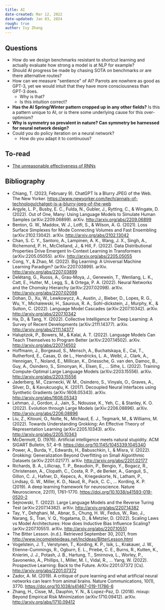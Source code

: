 ```yaml
---
title: AI
date-created: Mar 12, 2022
date-updated: Jan 03, 2024
rough: true 
author: Ivy Zhang
---
```


## Questions

- How do we design benchmarks resistant to shortcut learning and actually evaluate how strong a model is at NLP for example?
- Should AI progress be made by chasing SOTA on benchmarks or are there alternative routes?
- How can we measure "sentience" of AI? Parrots are nowhere as good as GPT-3, yet we would intuit that they have more consciousness than GPT-3 does.
  - Why is that?
  - Is this intuition correct?
- **Has the AI Spring/Winter pattern cropped up in any other fields?** Is this a pattern unique to AI, or is there some underlying cause for this over-optimism?
- **Why is symmetry so prevalent in nature? Can symmetry be harnessed for neural network design?**
- Could you do policy iteration on a neural network?
  - How do you adapt it to continuous?

## To-read

- [The unreasonable effectiveness of RNNs](https://karpathy.github.io/2015/05/21/rnn-effectiveness)

## Bibliography

- Chiang, T. (2023, February 9). ChatGPT Is a Blurry JPEG of the Web. The New Yorker. https://www.newyorker.com/tech/annals-of-technology/chatgpt-is-a-blurry-jpeg-of-the-web
- Argyle, L. P., Busby, E. C., Fulda, N., Gubler, J., Rytting, C., & Wingate, D. (2022). Out of One, Many: Using Language Models to Simulate Human Samples (arXiv:2209.06899). arXiv. http://arxiv.org/abs/2209.06899
- Benton, G. W., Maddox, W. J., Lotfi, S., & Wilson, A. G. (2021). Loss Surface Simplexes for Mode Connecting Volumes and Fast Ensembling (arXiv:2102.13042). arXiv. http://arxiv.org/abs/2102.13042
- Chan, S. C. Y., Santoro, A., Lampinen, A. K., Wang, J. X., Singh, A., Richemond, P. H., McClelland, J., & Hill, F. (2022). Data Distributional Properties Drive Emergent In-Context Learning in Transformers (arXiv:2205.05055). arXiv. http://arxiv.org/abs/2205.05055
- Cong, Y., & Zhao, M. (2022). Big Learning: A Universal Machine Learning Paradigm? (arXiv:2207.03899). arXiv. http://arxiv.org/abs/2207.03899
- Delétang, G., Ruoss, A., Grau-Moya, J., Genewein, T., Wenliang, L. K., Catt, E., Hutter, M., Legg, S., & Ortega, P. A. (2022). Neural Networks and the Chomsky Hierarchy (arXiv:2207.02098). arXiv. http://arxiv.org/abs/2207.02098
- Dohan, D., Xu, W., Lewkowycz, A., Austin, J., Bieber, D., Lopes, R. G., Wu, Y., Michalewski, H., Saurous, R. A., Sohl-dickstein, J., Murphy, K., & Sutton, C. (2022). Language Model Cascades (arXiv:2207.10342). arXiv. http://arxiv.org/abs/2207.10342
- Ha, D., & Tang, Y. (2022). Collective Intelligence for Deep Learning: A Survey of Recent Developments (arXiv:2111.14377). arXiv. http://arxiv.org/abs/2111.14377
- Haluptzok, P., Bowers, M., & Kalai, A. T. (2022). Language Models Can Teach Themselves to Program Better (arXiv:2207.14502). arXiv. http://arxiv.org/abs/2207.14502
- Hoffmann, J., Borgeaud, S., Mensch, A., Buchatskaya, E., Cai, T., Rutherford, E., Casas, D. de L., Hendricks, L. A., Welbl, J., Clark, A., Hennigan, T., Noland, E., Millican, K., Driessche, G. van den, Damoc, B., Guy, A., Osindero, S., Simonyan, K., Elsen, E., … Sifre, L. (2022). Training Compute-Optimal Large Language Models (arXiv:2203.15556). arXiv. http://arxiv.org/abs/2203.15556
- Jaderberg, M., Czarnecki, W. M., Osindero, S., Vinyals, O., Graves, A., Silver, D., & Kavukcuoglu, K. (2017). Decoupled Neural Interfaces using Synthetic Gradients (arXiv:1608.05343). arXiv. http://arxiv.org/abs/1608.05343
- Lehman, J., Gordon, J., Jain, S., Ndousse, K., Yeh, C., & Stanley, K. O. (2022). Evolution through Large Models (arXiv:2206.08896). arXiv. http://arxiv.org/abs/2206.08896
- Liu, Z., Kitouni, O., Nolte, N., Michaud, E. J., Tegmark, M., & Williams, M. (2022). Towards Understanding Grokking: An Effective Theory of Representation Learning (arXiv:2205.10343). arXiv. http://arxiv.org/abs/2205.10343
- McDermott, D. (1976). Artificial intelligence meets natural stupidity. ACM SIGART Bulletin, 57, 4–9. https://doi.org/10.1145/1045339.1045340
- Power, A., Burda, Y., Edwards, H., Babuschkin, I., & Misra, V. (2022). Grokking: Generalization Beyond Overfitting on Small Algorithmic Datasets (arXiv:2201.02177). arXiv. http://arxiv.org/abs/2201.02177
- Richards, B. A., Lillicrap, T. P., Beaudoin, P., Bengio, Y., Bogacz, R., Christensen, A., Clopath, C., Costa, R. P., de Berker, A., Ganguli, S., Gillon, C. J., Hafner, D., Kepecs, A., Kriegeskorte, N., Latham, P., Lindsay, G. W., Miller, K. D., Naud, R., Pack, C. C., … Kording, K. P. (2019). A deep learning framework for neuroscience. Nature Neuroscience, 22(11), 1761–1770. https://doi.org/10.1038/s41593-019-0520-2
- Sejnowski, T. (2022). Large Language Models and the Reverse Turing Test (arXiv:2207.14382). arXiv. http://arxiv.org/abs/2207.14382
- Tay, Y., Dehghani, M., Abnar, S., Chung, H. W., Fedus, W., Rao, J., Narang, S., Tran, V. Q., Yogatama, D., & Metzler, D. (2022). Scaling Laws vs Model Architectures: How does Inductive Bias Influence Scaling? (arXiv:2207.10551). arXiv. http://arxiv.org/abs/2207.10551
- The Bitter Lesson. (n.d.). Retrieved September 30, 2021, from http://www.incompleteideas.net/IncIdeas/BitterLesson.html
- Vogelstein, J. T., Verstynen, T., Kording, K. P., Isik, L., Krakauer, J. W., Etienne-Cummings, R., Ogburn, E. L., Priebe, C. E., Burns, R., Kutten, K., Knierim, J. J., Potash, J. B., Hartung, T., Smirnova, L., Worley, P., Savonenko, A., Phillips, I., Miller, M. I., Vidal, R., … Yang, W. (2022). Prospective Learning: Back to the Future. ArXiv:2201.07372 [Cs]. http://arxiv.org/abs/2201.07372
- Zador, A. M. (2019). A critique of pure learning and what artificial neural networks can learn from animal brains. Nature Communications, 10(1), 3770. https://doi.org/10.1038/s41467-019-11786-6
- Zhang, H., Cisse, M., Dauphin, Y. N., & Lopez-Paz, D. (2018). mixup: Beyond Empirical Risk Minimization (arXiv:1710.09412). arXiv. http://arxiv.org/abs/1710.09412
